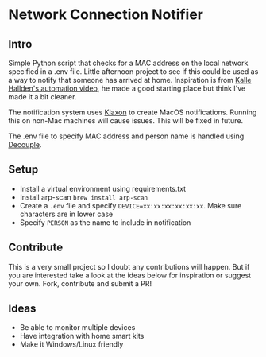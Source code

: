 # Network Connection Notifier
## Intro
Simple Python script that checks for a MAC address on the local network specified in a .env file. Little afternoon project to see if this could be used as a way to notify that someone has arrived at home. Inspiration is from [Kalle Hallden's automation video](https://github.com/KalleHallden/reddit_automations), he made a good starting place but think I've made it a bit cleaner.

The notification system uses [Klaxon](https://github.com/knowsuchagency/klaxon) to create MacOS notifications. Running this on non-Mac machines will cause issues. This will be fixed in future.

The .env file to specify MAC address and person name is handled using [Decouple](https://github.com/henriquebastos/python-decouple).


## Setup
* Install a virtual environment using requirements.txt
* Install arp-scan `brew install arp-scan`
* Create a `.env` file and specify `DEVICE=xx:xx:xx:xx:xx:xx`. Make sure characters are in lower case
* Specify `PERSON` as the name to include in notification


## Contribute
This is a very small project so I doubt any contributions will happen. But if you are interested take a look at the ideas below for inspiration or suggest your own. Fork, contribute and submit a PR!


## Ideas
* Be able to monitor multiple devices
* Have integration with home smart kits
* Make it Windows/Linux friendly